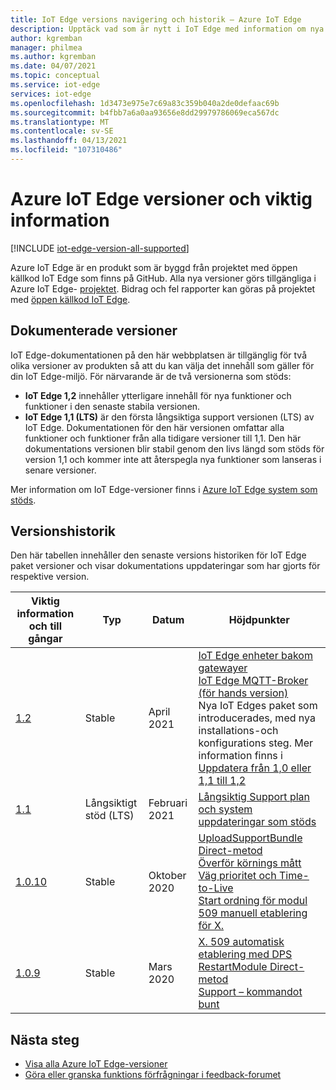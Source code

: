 ```yaml
---
title: IoT Edge versions navigering och historik – Azure IoT Edge
description: Upptäck vad som är nytt i IoT Edge med information om nya funktioner och funktioner i de senaste versionerna.
author: kgremban
manager: philmea
ms.author: kgremban
ms.date: 04/07/2021
ms.topic: conceptual
ms.service: iot-edge
services: iot-edge
ms.openlocfilehash: 1d3473e975e7c69a83c359b040a2de0defaac69b
ms.sourcegitcommit: b4fbb7a6a0aa93656e8dd29979786069eca567dc
ms.translationtype: MT
ms.contentlocale: sv-SE
ms.lasthandoff: 04/13/2021
ms.locfileid: "107310486"
---
```

# <a name="azure-iot-edge-versions-and-release-notes"></a>Azure IoT Edge versioner och viktig information

[!INCLUDE [iot-edge-version-all-supported](../../includes/iot-edge-version-all-supported.md)]

Azure IoT Edge är en produkt som är byggd från projektet med öppen källkod IoT Edge som finns på GitHub. Alla nya versioner görs tillgängliga i Azure IoT Edge- [projektet](https://github.com/Azure/azure-iotedge). Bidrag och fel rapporter kan göras på projektet med [öppen källkod IoT Edge](https://github.com/Azure/iotedge).

## <a name="documented-versions"></a>Dokumenterade versioner

IoT Edge-dokumentationen på den här webbplatsen är tillgänglig för två olika versioner av produkten så att du kan välja det innehåll som gäller för din IoT Edge-miljö. För närvarande är de två versionerna som stöds:

* **IoT Edge 1,2** innehåller ytterligare innehåll för nya funktioner och funktioner i den senaste stabila versionen.
* **IoT Edge 1,1 (LTS)** är den första långsiktiga support versionen (LTS) av IoT Edge. Dokumentationen för den här versionen omfattar alla funktioner och funktioner från alla tidigare versioner till 1,1. Den här dokumentations versionen blir stabil genom den livs längd som stöds för version 1,1 och kommer inte att återspegla nya funktioner som lanseras i senare versioner.

Mer information om IoT Edge-versioner finns i [Azure IoT Edge system som stöds](support.md).

## <a name="version-history"></a>Versionshistorik

Den här tabellen innehåller den senaste versions historiken för IoT Edge paket versioner och visar dokumentations uppdateringar som har gjorts för respektive version.

| Viktig information och till gångar | Typ | Datum | Höjdpunkter |
| ------------------------ | ---- | ---- | ---------- |
| [1.2](https://github.com/Azure/azure-iotedge/releases/tag/1.2.0) | Stable | April 2021 | [IoT Edge enheter bakom gatewayer](how-to-connect-downstream-iot-edge-device.md?view=iotedge-2020-11&preserve-view=true)<br>[IoT Edge MQTT-Broker (för hands version)](how-to-publish-subscribe.md?view=iotedge-2020-11&preserve-view=true)<br>Nya IoT Edges paket som introducerades, med nya installations-och konfigurations steg. Mer information finns i [Uppdatera från 1,0 eller 1,1 till 1,2](how-to-update-iot-edge.md#special-case-update-from-10-or-11-to-12)
| [1.1](https://github.com/Azure/azure-iotedge/releases/tag/1.1.0) | Långsiktigt stöd (LTS) | Februari 2021 | [Långsiktig Support plan och system uppdateringar som stöds](support.md) |
| [1.0.10](https://github.com/Azure/azure-iotedge/releases/tag/1.0.10) | Stable | Oktober 2020 | [UploadSupportBundle Direct-metod](how-to-retrieve-iot-edge-logs.md#upload-support-bundle-diagnostics)<br>[Överför körnings mått](how-to-access-built-in-metrics.md)<br>[Väg prioritet och Time-to-Live](module-composition.md#priority-and-time-to-live)<br>[Start ordning för modul](module-composition.md#configure-modules)<br>[509 manuell etablering för X.](how-to-register-device.md) |
| [1.0.9](https://github.com/Azure/azure-iotedge/releases/tag/1.0.9) | Stable | Mars 2020 | [X. 509 automatisk etablering med DPS](how-to-auto-provision-x509-certs.md)<br>[RestartModule Direct-metod](how-to-edgeagent-direct-method.md#restart-module)<br>[Support – kommandot bunt](troubleshoot.md#gather-debug-information-with-support-bundle-command) |

## <a name="next-steps"></a>Nästa steg

* [Visa alla Azure IoT Edge-versioner](https://github.com/Azure/azure-iotedge/releases)
* [Göra eller granska funktions förfrågningar i feedback-forumet](https://feedback.azure.com/forums/907045-azure-iot-edge)